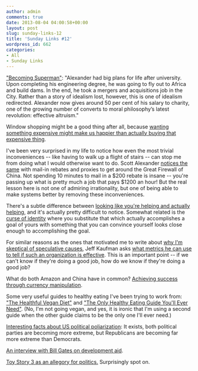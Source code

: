 ```yaml
---
author: admin
comments: true
date: 2013-08-04 04:00:58+00:00
layout: post
slug: sunday-links-12
title: 'Sunday Links #12'
wordpress_id: 662
categories:
- All
- Sunday Links
---
```


["Becoming Superman"](http://www.prospectmagazine.co.uk/blog/philosophy/effective-altruism-charity-peter-singer/#.UZOnGiuY5Sa): "Alexander had big plans for life after university. Upon completing his engineering degree, he was going to fly out to Africa and build dams. In the end, he took a mergers and acquisitions job in the City. Rather than a story of idealism lost, however, this is one of idealism redirected. Alexander now gives around 50 per cent of his salary to charity, one of the growing number of converts to moral philosophy’s latest revolution: effective altruism."

Window shopping might be a good thing after all, because [wanting something expensive might make us happier than actually buying that expensive thing](http://www.theatlantic.com/business/archive/2013/06/why-wanting-expensive-things-makes-us-so-much-happier-than-buying-them/276717/).

I've been very surprised in my life to notice how even the most trivial inconveniences -- like having to walk up a flight of stairs -- can stop me from doing what I would otherwise want to do.  Scott Alexander [notices the same](http://lesswrong.com/lw/f1/beware_trivial_inconveniences/) with mail-in rebates and proxies to get around the Great Firewall of China.  Not spending 10 minutes to mail in a $200 rebate is insane -- you're passing up what is pretty much a job that pays $1200 an hour!  But the real lesson here is not one of admiring irrationality, but one of being able to make systems better by removing these inconveniences.

There's a subtle difference between [looking like you're helping and actually helping](http://havingneweyes.com/2013/07/28/looking-like-you-are-helping-vs-actually-helping/), and it's actually pretty difficult to notice.  Somewhat related is the [curse of identity](http://lesswrong.com/lw/8gv/the_curse_of_identity/) where you substitute that which actually accomplishes a goal of yours with something that you can convince yourself looks close enough to accomplishing the goal.<!-- more -->

For similar reasons as the ones that motivated me to write about [why I'm skeptical of speculative causes](http://www.everydayutilitarian.com/essays/why-im-skeptical-about-unproven-causes-and-you-should-be-too/), Jeff Kaufman asks [what metrics he can use to tell if such an organization is effective](http://www.jefftk.com/news/2011-10-07).  This is an important point -- if we can't know if they're doing a good job, how do we know if they're doing a good job?

What do both Amazon and China have in common?  [Achieving success through currency manipulation](http://www.slate.com/articles/technology/technology/2013/02/amazon_coins_jeff_bezos_brilliant_plan_to_give_free_money_to_kindle_fire.html).

Some very useful guides to healthy eating I've been trying to work from: ["The Healthful Vegan Diet"](http://zenhabits.net/plant-fueled/) and ["The Only Healthy Eating Guide You'll Ever Need"](www.nomeatathlete.com/healthy-eating/).  (No, I'm not going vegan, and yes, it is ironic that I'm using a second guide when the other guide claims to be the only one I'll ever need.)

[Interesting facts about US political poliarization](http://themonkeycage.org/blog/2012/05/15/polarization-is-real-and-asymmetric/): It exists, both political parties are becoming more extreme, but Republicans are becoming far more extreme than Democrats.

[An interview with Bill Gates on development aid](http://www.washingtonpost.com/blogs/wonkblog/wp/2013/05/17/bill-gates-death-is-something-we-really-understand-extremely-well/?wprss=rss_ezra-klein).

[Toy Story 3 as an allegory for politics.](http://www.aaronsw.com/weblog/toystory3pol)  Surprisingly spot on.
